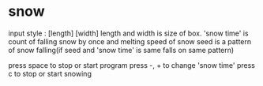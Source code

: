 # snow

input style : [length] [width] <snow time> <seed>
length and width is size of box.
'snow time' is count of falling snow by once and melting speed of snow
seed is a pattern of snow falling(if seed and 'snow time' is same falls on same pattern)

press space to stop or start program
press -, + to change 'snow time'
press c to stop or start snowing
